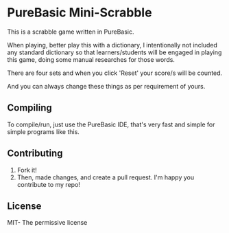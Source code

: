 # PureBasic Mini-Scrabble
This is a scrabble game written in PureBasic.

When playing, better play this 
with a dictionary,
I intentionally not included any standard dictionary
so that learners/students will be engaged in 
playing this game, doing some manual
researches for those words.

There are four sets
and when you click 'Reset'
your score/s will be counted.

And you can always change these things as per requirement of yours.

## Compiling
To compile/run, just use the PureBasic IDE, that's very fast and
simple for simple programs like this.

## Contributing
1. Fork it!
2. Then, made changes, and create a pull request. I'm happy you contribute to my repo!

## License
MIT- The permissive license
